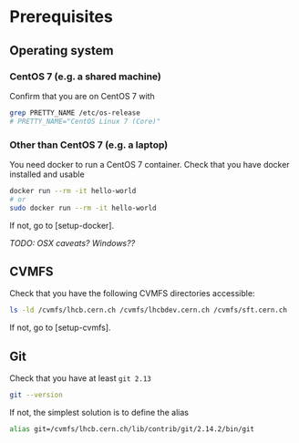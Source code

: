 # Prerequisites

## Operating system

### CentOS 7 (e.g. a shared machine)

Confirm that you are on CentOS 7 with

```sh
grep PRETTY_NAME /etc/os-release
# PRETTY_NAME="CentOS Linux 7 (Core)"
```

### Other than CentOS 7 (e.g. a laptop)

You need docker to run a CentOS 7 container.
Check that you have docker installed and usable

```sh
docker run --rm -it hello-world
# or
sudo docker run --rm -it hello-world
```

If not, go to [setup-docker].

_TODO: OSX caveats? Windows??_

## CVMFS

Check that you have the following CVMFS directories accessible:

```sh
ls -ld /cvmfs/lhcb.cern.ch /cvmfs/lhcbdev.cern.ch /cvmfs/sft.cern.ch
```

If not, go to [setup-cvmfs].

## Git

Check that you have at least `git 2.13`

```sh
git --version
```

If not, the simplest solution is to define the alias

```sh
alias git=/cvmfs/lhcb.cern.ch/lib/contrib/git/2.14.2/bin/git
```
